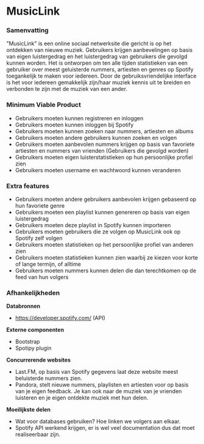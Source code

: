 # MusicLink

### Samenvatting

"MusicLink" is een online sociaal netwerksite die gericht is op het ontdekken van nieuwe muziek. Gebruikers krijgen aanbevelingen op basis van eigen luistergedrag en het luistergedrag van gebruikers die gevolgd kunnen worden.
Het is ontworpen om ten alle tijden statistieken van een gebruiker over meest geluisterde nummers, artiesten en genres op Spotify toegankelijk te maken voor iedereen.
Door de gebruiksvriendelijke interface is het voor iedereen gemakkelijk zijn/haar muziek kennis uit te breiden en verbonden te zijn met de muziek van een ander.

### Minimum Viable Product

- Gebruikers moeten kunnen registreren en inloggen
- Gebruikers moeten kunnen inloggen bij Spotify
- Gebruikers moeten kunnen zoeken naar nummers, artiesten en albums
- Gebruikers moeten andere gebruikers kunnen zoeken en volgen
- Gebruikers moeten aanbevolen nummers krijgen op basis van favoriete artiesten en nummers van vrienden (Gebruikers die gevolgd worden)
- Gebruikers moeten eigen luisterstatistieken op hun persoonlijke profiel zien
- Gebruikers moeten username en wachtwoord kunnen veranderen

### Extra features

- Gebruikers moeten andere gebruikers aanbevolen krijgen gebaseerd op hun favoriete genre
- Gebruikers moeten een playlist kunnen genereren op basis van eigen luistergedrag
- Gebruikers moeten deze playlist in Spotify kunnen importeren
- Gebruikers moeten gebruikers die ze volgen op MusicLink ook op Spotify zelf volgen
- Gebruikers moeten statistieken op het persoonlijke profiel van anderen zien
- Gebruikers moeten statistieken kunnen zien waarbij ze kiezen voor korte of lange termijn, of alltime
- Gebruikers moeten nummers kunnen delen die dan terechtkomen op de feed van hun volgers

### Afhankelijkheden

**Databronnen**

- https://developer.spotify.com/ (API)

**Externe componenten**

- Bootstrap
- Spotipy plugin

**Concurrerende websites**

- Last.FM, op basis van Spotify gegevens laat deze website meest beluisterde nummers zien.
- Pandora, stelt nieuwe nummers, playlisten en artiesten voor op basis van je eigen feedback. Je kan ook naar de muziek van je vrienden luisteren en je eigen ontdekte muziek met hun delen.

**Moeilijkste delen**

- Wat voor databases gebruiken? Hoe linken we volgers aan elkaar.
- Spotify API werkend krijgen, er is wel veel documentation dus dat moet realiseerbaar zijn.





